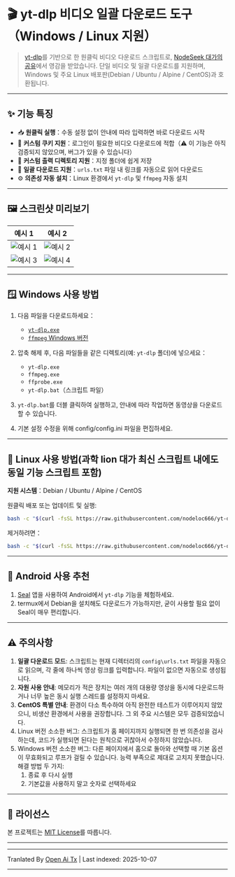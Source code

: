 
# 🎬 yt-dlp 비디오 일괄 다운로드 도구（Windows / Linux 지원）

> [yt-dlp](https://github.com/yt-dlp/yt-dlp)를 기반으로 한 원클릭 비디오 다운로드 스크립트로, [NodeSeek 대가의 공유](https://www.nodeseek.com/post-334093-2#15)에서 영감을 받았습니다.
> 단일 비디오 및 일괄 다운로드를 지원하며, Windows 및 주요 Linux 배포판(Debian / Ubuntu / Alpine / CentOS)과 호환됩니다.

---

## ✨ 기능 특징

* 📥 **원클릭 실행**：수동 설정 없이 안내에 따라 입력하면 바로 다운로드 시작
* 🍪 **커스텀 쿠키 지원**：로그인이 필요한 비디오 다운로드에 적합（⚠️ 이 기능은 아직 검증되지 않았으며, 버그가 있을 수 있습니다）
* 📂 **커스텀 출력 디렉토리 지원**：지정 폴더에 쉽게 저장
* 📃 **일괄 다운로드 지원**：`urls.txt` 파일 내 링크를 자동으로 읽어 다운로드
* ⚙️ **의존성 자동 설치**：Linux 환경에서 `yt-dlp` 및 `ffmpeg` 자동 설치

---

## 🖼️ 스크린샷 미리보기

| 예시 1                                                                   | 예시 2                                                                   |
| ---------------------------------------------------------------------- | ---------------------------------------------------------------------- |
| ![예시 1](https://img.uutv.dpdns.org/file/1746720584399_1000193433.jpg) | ![예시 2](https://img.uutv.dpdns.org/file/1746720581006_1000193434.jpg) |
| ![예시 3](https://img.uutv.dpdns.org/file/1746720588978_1000193428.jpg) | ![예시 4](https://img.uutv.dpdns.org/file/1746720587272_1000193427.jpg) |

---

## 🪟 Windows 사용 방법

1. 다음 파일을 다운로드하세요：

   * [`yt-dlp.exe`](https://github.com/yt-dlp/yt-dlp)
   * [`ffmpeg` Windows 버전](https://www.gyan.dev/ffmpeg/builds/ffmpeg-git-full.7z)

2. 압축 해제 후, 다음 파일들을 같은 디렉토리(예: `yt-dlp` 폴더)에 넣으세요：

   * `yt-dlp.exe`
   * `ffmpeg.exe`
   * `ffprobe.exe`
   * `yt-dlp.bat`（스크립트 파일）
3. `yt-dlp.bat`를 더블 클릭하여 실행하고, 안내에 따라 작업하면 동영상을 다운로드할 수 있습니다.  
4. 기본 설정 수정을 위해 config/config.ini 파일을 편집하세요.  

---  

## 🐧 Linux 사용 방법(과학 lion 대가 최신 스크립트 내에도 동일 기능 스크립트 포함)  

**지원 시스템**：Debian / Ubuntu / Alpine / CentOS  

원클릭 배포 또는 업데이트 및 실행:


```bash
bash -c "$(curl -fsSL https://raw.githubusercontent.com/nodeloc666/yt-dlp-script/main/install.sh)"
```

제거하려면：

```bash
bash -c "$(curl -fsSL https://raw.githubusercontent.com/nodeloc666/yt-dlp-script/main/uninstall.sh)"
```

---

## 📱 Android 사용 추천

1. [Seal](https://github.com/JunkFood02/Seal) 앱을 사용하여 Android에서 `yt-dlp` 기능을 체험하세요.
2. termux에서 Debian을 설치해도 다운로드가 가능하지만, 굳이 사용할 필요 없이 Seal이 매우 편리합니다.

---

## ⚠️ 주의사항

1. **일괄 다운로드 모드**: 스크립트는 현재 디렉터리의 `config\urls.txt` 파일을 자동으로 읽으며, 각 줄에 하나씩 영상 링크를 입력합니다. 파일이 없으면 자동으로 생성됩니다.
2. **자원 사용 안내**: 메모리가 적은 장치는 여러 개의 대용량 영상을 동시에 다운로드하거나 너무 높은 동시 실행 스레드를 설정하지 마세요.
3. **CentOS 특별 안내**: 환경이 다소 특수하여 아직 완전한 테스트가 이루어지지 않았으니, 비생산 환경에서 사용을 권장합니다. 그 외 주요 시스템은 모두 검증되었습니다.
4. Linux 버전 소소한 버그: 스크립트가 홈 페이지까지 실행되면 한 번 의존성을 검사하는데, 코드가 실행되면 된다는 원칙으로 귀찮아서 수정하지 않았습니다.
5. Windows 버전 소소한 버그: 다른 페이지에서 홈으로 돌아와 선택할 때 기본 옵션이 무효화되고 루프가 걸릴 수 있습니다. 능력 부족으로 제대로 고치지 못했습니다.
해결 방법 두 가지:
    1. 종료 후 다시 실행
    2. 기본값을 사용하지 말고 숫자로 선택하세요

---

## 📄 라이선스

본 프로젝트는 [MIT License](https://opensource.org/licenses/MIT)를 따릅니다.

---


---

Tranlated By [Open Ai Tx](https://github.com/OpenAiTx/OpenAiTx) | Last indexed: 2025-10-07

---